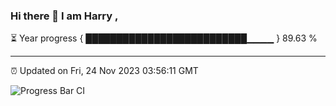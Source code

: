 ### Hi there 👋 I am Harry , 

⏳ Year progress { ██████████████████████████▁▁▁▁ } 89.63 %

---

⏰ Updated on Fri, 24 Nov 2023 03:56:11 GMT

![Progress Bar CI](https://github.com/duykhang68/duykhang68/workflows/Progress%20Bar%20CI/badge.svg)
